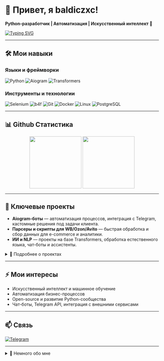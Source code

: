 # 👋 Привет, я baldiczxc!

**Python-разработчик | Автоматизация | Искусственный интеллект 🤖**

[![Typing SVG](https://readme-typing-svg.demolab.com?font=Fira+Code&size=24&pause=1000&color=00F0FF&width=435&lines=Python+%7C+Автоматизация+%7C+ИИ+%7C+Aiogram)](https://github.com/baldiczxc)

---

## 🛠️ Мои навыки

### Языки и фреймворки
![Python](https://img.shields.io/badge/Python-3776AB?style=for-the-badge&logo=python&logoColor=white)
![Aiogram](https://img.shields.io/badge/Aiogram-009688?style=for-the-badge&logoColor=white)
![Transformers](https://img.shields.io/badge/Transformers-FF6F61?style=for-the-badge&logoColor=white)

### Инструменты и технологии
![Selenium](https://img.shields.io/badge/Selenium-43B02A?style=for-the-badge&logo=selenium&logoColor=white)
![b4f](https://img.shields.io/badge/b4f-FF6F61?style=for-the-badge&logoColor=white)
![Git](https://img.shields.io/badge/Git-F05032?style=for-the-badge&logo=git&logoColor=white)
![Docker](https://img.shields.io/badge/Docker-2496ED?style=for-the-badge&logo=docker&logoColor=white)
![Linux](https://img.shields.io/badge/Linux-FCC624?style=for-the-badge&logo=linux&logoColor=black)
![PostgreSQL](https://img.shields.io/badge/PostgreSQL-316192?style=for-the-badge&logo=postgresql&logoColor=white)

---

## 📊 Github Статистика

<p align="center">
  <img src="https://github-readme-stats.vercel.app/api?username=baldiczxc&show_icons=true&theme=radical" height="170">
  <img src="https://github-readme-stats.vercel.app/api/top-langs/?username=baldiczxc&layout=compact&theme=radical" height="170">
</p>

---

## 🚀 Ключевые проекты

- **Aiogram-боты** — автоматизация процессов, интеграция с Telegram, кастомные решения под задачи клиента.
- **Парсеры и скрипты для WB/Ozon/Avito** — быстрая обработка и сбор данных для e-commerce и аналитики.
- **ИИ и NLP** — проекты на базе Transformers, обработка естественного языка, чат-боты и ассистенты.

<details>
<summary>📂 Подробнее о проектах</summary>

- 🔗 [Tg-g4f](https://github.com/baldiczxc/Tg-g4f) — Telegram бот с интеграцией AI.
- 🔗 [parser-stroy](https://github.com/baldiczxc/parser-stroy) — эффективные парсеры для маркетплейсов.

</details>

---

## ⚡ Мои интересы

- Искусственный интеллект и машинное обучение  
- Автоматизация бизнес-процессов  
- Open-source и развитие Python-сообщества  
- Чат-боты, Telegram API, интеграция с внешними сервисами

---

## 📫 Связь

[![Telegram](https://img.shields.io/badge/Telegram-0088CC?style=for-the-badge&logo=telegram&logoColor=white)](https://t.me/gortlt)

---

<details>
<summary>🌱 Немного обо мне</summary>

- Люблю разрабатывать полезные инструменты и оптимизировать рутину с помощью Python.
- Постоянно учусь и внедряю современные технологии: от парсеров до AI-моделей.
- Открыт к сотрудничеству и интересным задачам!
</details>

